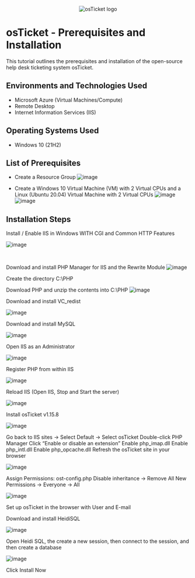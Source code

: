 <p align="center">
<img src="https://i.imgur.com/Clzj7Xs.png" alt="osTicket logo"/>
</p>

<h1>osTicket - Prerequisites and Installation</h1>
This tutorial outlines the prerequisites and installation of the open-source help desk ticketing system osTicket.<br />




<h2>Environments and Technologies Used</h2>

- Microsoft Azure (Virtual Machines/Compute)
- Remote Desktop
- Internet Information Services (IIS)

<h2>Operating Systems Used </h2>

- Windows 10</b> (21H2)

<h2>List of Prerequisites</h2>

- Create a Resource Group
  ![image](https://github.com/jw44623/osticket-prereqs/assets/150184762/26bbae34-e7b8-4772-a552-b7d205161ded)

- Create a Windows 10 Virtual Machine (VM) with 2 Virtual CPUs and a Linux (Ubuntu 20.04) Virtual Machine with 2 Virtual CPUs
  ![image](https://github.com/jw44623/osticket-prereqs/assets/150184762/e39dda9e-885a-4774-82cb-50b96cf8eb77)
![image](https://github.com/jw44623/osticket-prereqs/assets/150184762/d170dd36-d539-4a25-a15d-9d9237e708da)


<h2>Installation Steps</h2>


Install / Enable IIS in Windows WITH
CGI and Common HTTP Features

![image](https://github.com/jw44623/osticket-prereqs/assets/150184762/23280825-972b-4f9d-9416-98c0ac168623)
</p>
<br />

Download and install PHP Manager for IIS and the Rewrite Module
![image](https://github.com/jw44623/osticket-prereqs/assets/150184762/7f651181-1c3b-43a7-a534-83a173cd2bb8)

Create the directory C:\PHP

Download PHP and unzip the contents into C:\PHP
![image](https://github.com/jw44623/osticket-prereqs/assets/150184762/6e950c31-aaa8-4444-98b1-9775ec7676e9)

Download and install VC_redist

![image](https://github.com/jw44623/osticket-prereqs/assets/150184762/a496a6ca-004b-4997-a239-92b1a6013971)

Download and install MySQL

![image](https://github.com/jw44623/osticket-prereqs/assets/150184762/fbd7361f-1887-4257-b36d-5bbc89e7010f)

Open IIS as an Administrator

![image](https://github.com/jw44623/osticket-prereqs/assets/150184762/556a3c7b-f640-4ea6-9b4a-b11fe0c999f3)

Register PHP from within IIS

![image](https://github.com/jw44623/osticket-prereqs/assets/150184762/a16690a6-ba0d-4cda-8d5c-35684f708b91)

Reload IIS (Open IIS, Stop and Start the server)

![image](https://github.com/jw44623/osticket-prereqs/assets/150184762/8cabb63b-499b-4a5d-80e9-e9c55b5cb54a)

Install osTicket v1.15.8

![image](https://github.com/jw44623/osticket-prereqs/assets/150184762/eccc85f0-62fc-45a5-8d8f-70d9e036549b)

Go back to IIS sites -> Select Default -> Select osTicket
Double-click PHP Manager
Click “Enable or disable an extension”
Enable php_imap.dll
Enable php_intl.dll
Enable php_opcache.dll
Refresh the osTicket site in your browser

![image](https://github.com/jw44623/osticket-prereqs/assets/150184762/393ce80c-b6d9-421b-b245-b308ca237464)

Assign Permissions: ost-config.php
Disable inheritance -> Remove All
New Permissions -> Everyone -> All

![image](https://github.com/jw44623/osticket-prereqs/assets/150184762/902cacec-6a58-430d-8fc7-8afb7453d063)

Set up osTicket in the browser with User and E-mail

Download and install HeidiSQL

![image](https://github.com/jw44623/osticket-prereqs/assets/150184762/ddbfa155-bc26-40ee-aea9-27ca76b4edfc)

Open Heidi SQL,
the create a new session,
then connect to the session,
and then create a database

![image](https://github.com/jw44623/osticket-prereqs/assets/150184762/23c0a5bc-71f0-4ce8-9143-bd1b87b167f4)

Click Install Now
